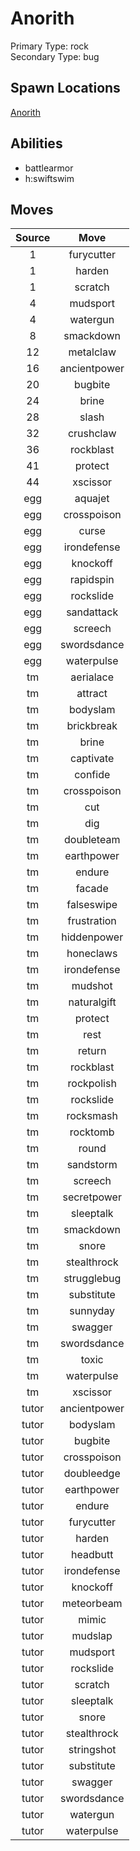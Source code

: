 # Anorith  
Primary Type: rock  
Secondary Type: bug  
  
## Spawn Locations  
[Anorith](/data/spawn_presets/anorith.md)  
  
## Abilities  
  * battlearmor
  * h:swiftswim
  
  
## Moves  
  
| Source | Move |  
|:---:|:---:|  
| 1 | furycutter |  
| 1 | harden |  
| 1 | scratch |  
| 4 | mudsport |  
| 4 | watergun |  
| 8 | smackdown |  
| 12 | metalclaw |  
| 16 | ancientpower |  
| 20 | bugbite |  
| 24 | brine |  
| 28 | slash |  
| 32 | crushclaw |  
| 36 | rockblast |  
| 41 | protect |  
| 44 | xscissor |  
| egg | aquajet |  
| egg | crosspoison |  
| egg | curse |  
| egg | irondefense |  
| egg | knockoff |  
| egg | rapidspin |  
| egg | rockslide |  
| egg | sandattack |  
| egg | screech |  
| egg | swordsdance |  
| egg | waterpulse |  
| tm | aerialace |  
| tm | attract |  
| tm | bodyslam |  
| tm | brickbreak |  
| tm | brine |  
| tm | captivate |  
| tm | confide |  
| tm | crosspoison |  
| tm | cut |  
| tm | dig |  
| tm | doubleteam |  
| tm | earthpower |  
| tm | endure |  
| tm | facade |  
| tm | falseswipe |  
| tm | frustration |  
| tm | hiddenpower |  
| tm | honeclaws |  
| tm | irondefense |  
| tm | mudshot |  
| tm | naturalgift |  
| tm | protect |  
| tm | rest |  
| tm | return |  
| tm | rockblast |  
| tm | rockpolish |  
| tm | rockslide |  
| tm | rocksmash |  
| tm | rocktomb |  
| tm | round |  
| tm | sandstorm |  
| tm | screech |  
| tm | secretpower |  
| tm | sleeptalk |  
| tm | smackdown |  
| tm | snore |  
| tm | stealthrock |  
| tm | strugglebug |  
| tm | substitute |  
| tm | sunnyday |  
| tm | swagger |  
| tm | swordsdance |  
| tm | toxic |  
| tm | waterpulse |  
| tm | xscissor |  
| tutor | ancientpower |  
| tutor | bodyslam |  
| tutor | bugbite |  
| tutor | crosspoison |  
| tutor | doubleedge |  
| tutor | earthpower |  
| tutor | endure |  
| tutor | furycutter |  
| tutor | harden |  
| tutor | headbutt |  
| tutor | irondefense |  
| tutor | knockoff |  
| tutor | meteorbeam |  
| tutor | mimic |  
| tutor | mudslap |  
| tutor | mudsport |  
| tutor | rockslide |  
| tutor | scratch |  
| tutor | sleeptalk |  
| tutor | snore |  
| tutor | stealthrock |  
| tutor | stringshot |  
| tutor | substitute |  
| tutor | swagger |  
| tutor | swordsdance |  
| tutor | watergun |  
| tutor | waterpulse |  
  

